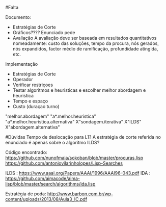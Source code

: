 #Falta

Documento:
- Estratégias de Corte
- Gráficos???? Enunciado pede
- Avaliação
A avaliação deve ser baseada em resultados quantitativos nomeadamente: custo das
soluções, tempo da procura, nós gerados, nós expandidos, factor médio de ramificação,
profundidade atingida, etc.

Implementação
- Estratégias de Corte
- Operador 
- Verificar restriçoes 
- Testar algoritmos e heuristicas e escolher melhor abordagem e heuristica
- Tempo e espaço
- Custo (duraçao turno)

"melhor.abordagem"
"a*.melhor.heuristica"
"a*.melhor.heuristica.alternativa"
X"sondagem.iterativa"
X"ILDS"
X"abordagem.alternativa"

#Dúvidas
Tempo de deslocação para L1?
A estratégia de corte referida no enunciado é apenas sobre o algoritmo ILDS?

Código encontrado:
https://github.com/nunofmaia/sokoban/blob/master/procuras.lisp
https://github.com/antoniovilarinholopes/Lisp-Searches

ILDS : https://www.aaai.org/Papers/AAAI/1996/AAAI96-043.pdf
IDA : https://github.com/aimacode/aima-lisp/blob/master/search/algorithms/ida.lisp

Estratégia de poda: http://www.barbon.com.br/wp-content/uploads/2013/08/Aula3_IC.pdf
